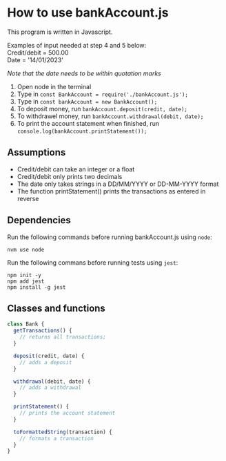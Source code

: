 # How to use bankAccount.js

This program is written in Javascript.

Examples of input needed at step 4 and 5 below: <br />
Credit/debit = 500.00 <br />
Date = '14/01/2023'

_Note that the date needs to be within quotation marks_

1. Open node in the terminal
2. Type in `const BankAccount = require('./bankAccount.js');`
3. Type in `const bankAccount = new BankAccount();`
4. To deposit money, run `bankAccount.deposit(credit, date);`
5. To withdrawel money, run `bankAccount.withdrawal(debit, date);`
6. To print the account statement when finished, run `console.log(bankAccount.printStatement());`

## Assumptions

- Credit/debit can take an integer or a float
- Credit/debit only prints two decimals
- The date only takes strings in a DD/MM/YYYY or DD-MM-YYYY format
- The function printStatement() prints the transactions as entered in reverse

## Dependencies

Run the following commands before running bankAccount.js using `node`:

```
nvm use node
```

Run the following commans before running tests using `jest`:

```
npm init -y
npm add jest
npm install -g jest
```

## Classes and functions

```javascript
class Bank {
  getTransactions() {
    // returns all transactions;
  }

  deposit(credit, date) {
    // adds a deposit
  }

  withdrawal(debit, date) {
    // adds a withdrawal
  }

  printStatement() {
    // prints the account statement
  }

  toFormattedString(transaction) {
    // formats a transaction
  }
}
```
